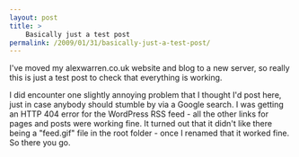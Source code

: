 ```yaml
---
layout: post
title: >
    Basically just a test post
permalink: /2009/01/31/basically-just-a-test-post/
---
```

I've moved my alexwarren.co.uk website and blog to a new server, so really this is just a test post to check that everything is working.

I did encounter one slightly annoying problem that I thought I'd post here, just in case anybody should stumble by via a Google search. I was getting an HTTP 404 error for the WordPress RSS feed - all the other links for pages and posts were working fine. It turned out that it didn't like there being a "feed.gif" file in the root folder - once I renamed that it worked fine. So there you go.